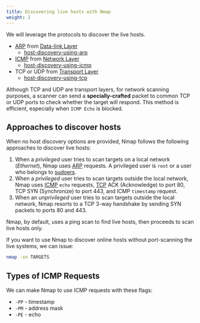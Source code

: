 ```yaml
---
title: Discovering live hosts with Nmap
weight: 2
---
```


We will leverage the protocols to discover the live hosts.

- [ARP](/private/networks/ARP.md) from [Data-link Layer](/private/cybersec/networking/OSI%20Model#Layer%202:%20Data%20Link)
  - [host-discovery-using-arp](/knowledge/OffSec/tools/nmap/host-discovery-using-arp.md)
- [ICMP](/knowledge/OffSec/glossary/ICMP.md) from [Network Layer](/private/cybersec/networking/OSI%20Model#Layer%203:%20Network)
  - [host-discovery-using-icmp](/knowledge/OffSec/tools/nmap/host-discovery-using-icmp.md)
- TCP or UDP from [Transport Layer](/private/cybersec/networking/OSI%20Model#Layer%204:%20Transport)
  - [host-discovery-using-tcp](/knowledge/OffSec/tools/nmap/host-discovery-using-tcp.md)

Although TCP and UDP are transport layers, for network scanning purposes, a scanner can send a **specially-crafted** packet to common TCP or UDP ports to check whether the target will respond. This method is efficient, especially when `ICMP Echo` is blocked.

## Approaches to discover hosts

When no host discovery options are provided, Nmap follows the following approaches to discover live hosts:

1.  When a *privileged* user tries to scan targets on a local network (_Ethernet_), Nmap uses [ARP](/private/networks/ARP.md) requests. A privileged user is `root` or a user who belongs to [sudoers](/sudoers).
2.  When a *privileged* user tries to scan targets outside the local network, Nmap uses [ICMP](/knowledge/OffSec/glossary/ICMP.md) `echo` requests, [TCP](/TCP) ACK (Acknowledge) to port 80, TCP SYN (Synchronize) to port 443, and ICMP `timestamp` request.
3.  When an *unprivileged* user tries to scan targets outside the local network, Nmap resorts to a TCP 3-way handshake by sending SYN packets to ports 80 and 443.

Nmap, by default, uses a ping scan to find live hosts, then proceeds to scan live hosts only.

If you want to use Nmap to discover online hosts without port-scanning the live systems, we can issue:

```sh
nmap -sn TARGETS
```

## Types of ICMP Requests

We can make Nmap to use ICMP requests with these flags:

- `-PP` - timestamp
- `-PM` - address mask
- `-PE` - echo
